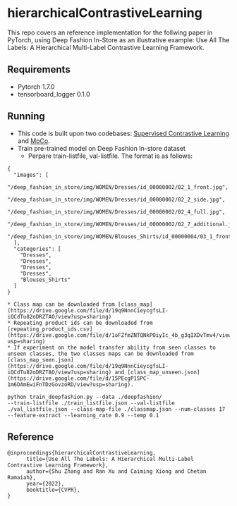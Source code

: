 # hierarchicalContrastiveLearning
This repo covers an reference implementation for the follwing paper in PyTorch, using Deep Fashion In-Store as an illustrative example:
Use All The Labels: A Hierarchical Multi-Label Contrastive Learning Framework.

## Requirements
* Pytorch 1.7.0
* tensorboard_logger 0.1.0

## Running
* This code is built upon two codebases: [Supervised Contrastive Learning](https://github.com/HobbitLong/SupContrast) and [MoCo](https://github.com/facebookresearch/moco).
* Train pre-trained model on Deep Fashion In-store dataset
	* Perpare train-listfile, val-listfile. The format is as follows:
```
{
  "images": [
    "/deep_fashion_in_store/img/WOMEN/Dresses/id_00000002/02_1_front.jpg",
    "/deep_fashion_in_store/img/WOMEN/Dresses/id_00000002/02_2_side.jpg",
    "/deep_fashion_in_store/img/WOMEN/Dresses/id_00000002/02_4_full.jpg",
    "/deep_fashion_in_store/img/WOMEN/Dresses/id_00000002/02_7_additional.jpg",
    "/deep_fashion_in_store/img/WOMEN/Blouses_Shirts/id_00000004/03_1_front.jpg"
  ],
  "categories": [
    "Dresses",
    "Dresses",
    "Dresses",
    "Dresses",
    "Blouses_Shirts"
  ]
}

```
	* Class map can be downloaded from [class_map](https://drive.google.com/file/d/19q9NnnCieycgfsLI-iQCdTu82oDRZTAO/view?usp=sharing)
	* Repeating product ids can be downloaded from [repeating_product_ids.csv](https://drive.google.com/file/d/1oFZfmZNTQNkPOiyIc_4b_g3qIXDvTmv4/view?usp=sharing)
	* If experiment on the model transfer ability from seen classes to unseen classes, the two classes maps can be downloaded from [class_map_seen.json](https://drive.google.com/file/d/19q9NnnCieycgfsLI-iQCdTu82oDRZTAO/view?usp=sharing) and [class_map_unseen.json](https://drive.google.com/file/d/15PEcgP15PC-1m6DAmEwiFnTDzGovzoRD/view?usp=sharing).
```
python train_deepfashion.py --data ./deepfashion/ 
--train-listfile ./train_listfile.json --val-listfile ./val_listfile.json --class-map-file ./classmap.json --num-classes 17 --feature-extract --learning_rate 0.9 --temp 0.1

```

## Reference
```
@inproceedings{hierarchicalContrastiveLearning,
      title={Use All The Labels: A Hierarchical Multi-Label Contrastive Learning Framework}, 
      author={Shu Zhang and Ran Xu and Caiming Xiong and Chetan Ramaiah},
      year={2022},
      booktitle={CVPR},
}

```